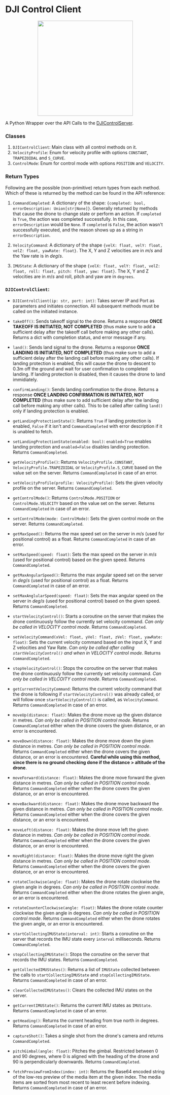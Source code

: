 # DJI Control Client

<div align="center">
    <img src="assets/Logo.png" width=300/>
</div>

A Python Wrapper over the API Calls to the [DJIControlServer](https://github.com/dkapur17/DJIControlServer).

### Classes

1. `DJIControlClient`: Main class with all control methods on it.
2. `VelocityProfile`: Enum for velocity profile with options `CONSTANT`, `TRAPEZOIDAL` and `S_CURVE`.
3. `ControlMode`: Enum for control mode with options `POSITION` and `VELOCITY`.

### Return Types

Following are the possible (non-primitive) return types from each method. Which of these is returned by the method can be found in the API reference:

1. `CommandCompleted`: A dictionary of the shape: `{completed: bool, errorDescription: Union[str|None]}`. Generally returned by methods that cause the drone to change state or perform an action. If `completed` is `True`, the action was completed successfully. In this case, `errorDescription` would be `None`. If `completed` is `False`, the action wasn't successfully executed, and the reason shows up as a string in `errorDescription`.

2. `VelocityCommand`: A dictionary of the shape `{velX: float, velY: float, velZ: float, yawRate: float}`. The X, Y and Z velocities are in $m/s$ and the Yaw rate is in $deg/s$.

3. `IMUState`: A dictionary of the shape `{velX: float, velY: float, velZ: float, roll: float, pitch: float, yaw: float}`. The X, Y and Z velocities are in $m/s$ and roll, pitch and yaw are in `degrees`.

### `DJIControlClient`:

* `DJIControlClient(ip: str, port: int)`: Takes server IP and Port as parameters and initiates connection. All subsequent methods must be called on the initiated instance.

* `takeOff()`: Sends takeoff signal to the drone. Returns a response **ONCE TAKEOFF IS INITIATED, NOT COMPLETED** (thus make sure to add a sufficient delay after the takeoff call before making any other calls). Returns a dict with completion status, and error message if any.

* `land()`: Sends land signal to the drone. Returns a response **ONCE LANDING IS INITIATED, NOT COMPLETED** (thus make sure to add a sufficient delay after the landing call before making any other calls). If landing protection is enabled, this will cause the drone to descent to 0.3m off the ground and wait for user confirmation to completed landing. If landing protection is disabled, then it causes the drone to land immidiately.

* `confirmLanding()`: Sends landing confirmation to the drone. Returns a response **ONCE LANDING CONFIRMATION IS INITIATED, NOT COMPLETED** (thus make sure to add sufficient delay after the landing call before making any other calls). This to be called after calling `land()` only if landing protection is enabled.

* `getLandingProtectionState()`: Returns `True` if landing protection is enabled, `False` if it isn't and `CommandCompleted` with error description if it is unabled to fetch.

* `setLandingProtectionState(enabled: bool)`: `enabled=True` enables landing protection and `enabled=False` disables landing protection. Returns `CommandCompleted`.

* `getVelocityProfile()`: Returns `VelocityProfile.CONSTANT`, `VelocityProfile.TRAPEZOIDAL` or `VelocityProfile.S_CURVE` based on the value set on the server. Returns `CommandCompleted` in case of an error.

* `setVelocityProfile(profile: VelocityProfile)`: Sets the given velocity profile on the server. Returns `CommandCompleted`.

* `getControlMode()`: Returns `ControlMode.POSITION` or `ControlMode.VELOCITY` based on the value set on the server. Returns `CommandCompleted` in case of an error.

* `setControlMode(mode: ControlMode)`: Sets the given control mode on the server. Returns `CommandCompleted`.

* `getMaxSpeed()`: Returns the max speed set on the server in $m/s$ (used for positional control) as a float. Returns `CommandCompleted` in case of an error.

* `setMaxSpeed(speed: float)`: Sets the max speed on the server in $m/s$ (used for positional control) based on the given speed. Returns `CommandCompleted`.

* `getMaxAngularSpeed()`: Returns the max angular speed set on the server in $deg/s$ (used for positional control) as a float. Returns `CommandCompleted` in case of an error.

* `setMaxAnglularSpeed(speed: float)`: Sets the max angular speed on the server in $deg/s$ (used for positional control) based on the given speed. Returns `CommandCompleted`.

* `startVelocityControl()`: Starts a coroutine on the server that makes the drone continuously follow the currently set velocity command. *Can only be called in VELOCITY control mode*. Returns `CommandCompleted`.

* `setVelocityCommand(xVel: float, yVel: float, zVel: float, yawRate: float)`: Sets the current velocity command based on the input X, Y and Z velocities and Yaw Rate. *Can only be called after calling `startVelocityControl()` and when in VELOCITY control mode*. Returns `CommandCompleted`.

* `stopVelocityControl()`: Stops the coroutine on the server that makes the drone continuously follow the currently set velocity command. *Can only be called in VELCOITY control mode*. Returns `CommandCompleted`.

* `getCurrentVelocityCommand`: Returns the current velocity command that the drone is following if `startVelocityControl()` was already called, or will follow once `startVelocityControl()` is called, as `VelocityCommand`. Returns `CommandCompleted` in case of an error.

* `moveUp(distance: float)`: Makes the drone move up the given distance in metres. *Can only be called in POSITION control mode*. Returns `CommandCompleted` either when the drone covers the given distance, or an error is encountered.

* `moveDown(distance: float)`: Makes the drone move down the given distance in metres. *Can only be called in POSITION control mode*. Returns `CommandCompleted` either when the drone covers the given distance, or an error is encountered. **Careful while using this method, since there is no ground checking done if the distance > altitude of the drone**.

* `moveForward(distance: float)`: Makes the drone move forward the given distance in metres. *Can only be called in POSITION control mode*. Returns `CommandCompleted` either when the drone covers the given distance, or an error is encountered.

* `moveBackward(distance: float)`: Makes the drone move backward the given distance in metres. *Can only be called in POSITION control mode*. Returns `CommandCompleted` either when the drone covers the given distance, or an error is encountered.

* `moveLeft(distance: float)`: Makes the drone move left the given distance in metres. *Can only be called in POSITION control mode*. Returns `CommandCompleted` either when the drone covers the given distance, or an error is encountered.

* `moveRight(distance: float)`: Makes the drone move right the given distance in metres. *Can only be called in POSITION control mode*. Returns `CommandCompleted` either when the drone covers the given distance, or an error is encountered.

* `rotateClockwise(angle: float)`: Makes the drone rotate clockwise the given angle in degrees. *Can only be called in POSITION control mode*. Returns `CommandCompleted` either when the drone rotates the given angle, or an error is encountered.

* `rotateCounterClockwise(angle: float)`: Makes the drone rotate counter clockwise the given angle in degrees. *Can only be called in POSITION control mode*. Returns `CommandCompleted` either when the drone rotates the given angle, or an error is encountered.

* `startCollectingIMUState(interval: int)`: Starts a coroutine on the server that records the IMU state every `interval` milliseconds. Returns `CommandCompleted`.

* `stopCollectingIMUState()`: Stops the coroutine on the server that records the IMU states. Returns `CommandCompleted`.

* `getCollectedIMUStates()`: Returns a list of `IMUState` collected between the calls to `startCollectingIMUState` and `stopCollectingIMUState`. Returns `CommandCompleted` in case of an error.

* `clearCollectedIMUStates()`: Clears the collected IMU states on the server.

* `getCurrentIMUState()`: Returns the current IMU states as `IMUState`. Returns `CommandCompleted` in case of an error.

* `getHeading()`: Returns the current heading from true north in degrees. Returns `CommandCompleted` in case of an error.


* `captureShot()`: Takes a single shot from the drone's camera and returns `CommandCompleted`.

* `pitchGimbal(angle: float)`: Pitches the gimbal. Restricted between 0 and 90 degrees, where 0 is aligned with the heading of the drone and 90 is perpendicularly downwards. Returns `CommandCompleted`.

* `fetchPreviewFromIndex(index: int)`: Returns the Base64 encoded string of the low-res preview of the media item at the given index. The media items are sorted from most recent to least recent before indexing. Returns `CommandCompleted` in case of an error.